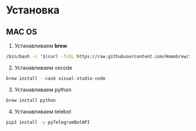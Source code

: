 # Установка
## MAC OS

1. Устанавливаем **brew**
```sh
/bin/bash -c "$(curl -fsSL https://raw.githubusercontent.com/Homebrew/install/HEAD/install.sh)"
```
2. Устанавливаем vscode 
```py
brew install --cask visual-studio-code
```

3. Устанавливаем python
```sh
brew install python
```
4. Устанавливаем telebot
```sh
pip3 install -y pyTelegramBotAPI
```